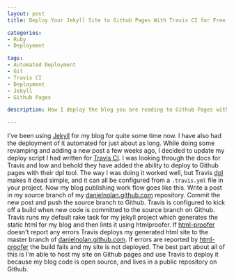 ```yaml
---
layout: post
title: Deploy Your Jekyll Site to Github Pages With Travis CI for Free

categories:
- Ruby
- Deployment

tags:
- Automated Deployment
- Git
- Travis CI
- Deployment
- Jekyll
- Github Pages

description: How I deploy the blog you are reading to Github Pages with Travis CI for free.

---
```


I've been using [Jekyll] for my blog for quite some time now. I have also had the
deployment of it automated for just about as long. While doing some revamping
and adding a new post a few weeks ago, I decided to update my deploy script I
had written for [Travis CI]. I was looking through the docs for Travis and low and
behold they have added the ability to deploy to Github pages with their dpl
tool. The way I was doing it worked well, but Travis [dpl] makes it dead simple,
and it can all be configured from a `.travis.yml` file in your project. Now my
blog publishing work flow goes like this. Write a post in my source branch of my
[danielnolan.github.com] repository. Commit the new post and push the source
branch to Github. Travis is configured to kick off a build when new code is
committed to the source branch on Github. Travis runs my default rake task for my
jekyll project which generates the static html for my blog and then lints it using
htmlproofer. If [html-proofer] doesn't report any errors Travis deploys my
generated html site to the master branch of [danielnolan.github.com]. If errors
are reported by [html-proofer] the build fails and my site is not deployed.
The best part about all of this is I'm able to host my site on Github pages and
use Travis to deploy it because my blog code is open source, and lives in a
public repository on Github.

[danielnolan.github.com]: https://github.com/danielnolan/danielnolan.github.com/
[dpl]: https://docs.travis-ci.com/user/deployment
[Travis CI]: https://travis-ci.com/
[html-proofer]: https://github.com/gjtorikian/html-proofer
[Jekyll]: https://jekyllrb.com/

